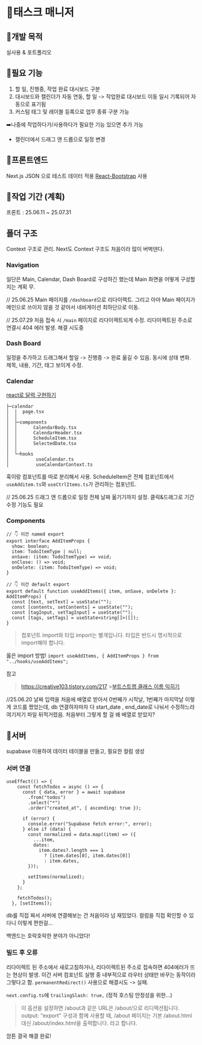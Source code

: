 # 💎태스크 매니저

## 💟개발 목적

실사용
& 포트폴리오

## 💟필요 기능

1. 할 일, 진행중, 작업 완료 대시보드 구분
2. 대시보드와 캘린더가 자동 연동, 할 일 -> 작업완료 대시보드 이동 일시 기록되어 자동으로 표기됨
3. 커스텀 태그 및 레이블 등록으로 업무 종류 구분 가능

➡️나중에 작업하다가/사용하다가 필요한 기능 있으면 추가 가능

- 캘린더에서 드래그 앤 드롭으로 일정 변경

## 💟프론트엔드

Next.js
JSON 으로 테스트 데이터 적용
[React-Bootstrap](https://react-bootstrap.netlify.app/docs/getting-started/introduction) 사용

## 💟작업 기간 (계획)

프론트 : 25.06.11 ~ 25.07.31

## 폴더 구조

Context 구조로 관리. Next도 Context 구조도 처음이라 많이 버벅댄다.

### Navigation

일단은 Main, Calendar, Dash Board로 구성하긴 했는데 Main 화면을 어떻게 구성할 지는 계획 무.

// 25.06.25
Main 페이지를 `/dashboard`으로 리다이렉트. 그리고 아마 Main 페이지가 메인으로 쓰이지 않을 것 같아서 네비게이션 최하단으로 이동.

// 25.07.29
처음 접속 시 `/main` 페이지로 리다이렉트되게 수정. 리다이렉트된 주소로 연결시 404 에러 발생. 해결 시도중

### Dash Board

일정을 추가하고 드래그해서 할일 -> 진행중 -> 완료 옮길 수 있음. 동시에 상태 변화.
제목, 내용, 기간, 태그 보이게 수정.

### Calendar

[react로 달력 구현하기](https://velog.io/@rachel28/React-%EC%BA%98%EB%A6%B0%EB%8D%94%EB%A5%BC-%EA%B5%AC%ED%98%84%ED%95%B4%EB%B3%B4%EC%9E%90-feat.-date-fns)

```
├─calendar
│  │  page.tsx
│  │
│  ├─components
│  │      CalendarBody.tsx
│  │      CalendarHeader.tsx
│  │      ScheduleItem.tsx
│  │      SelectedDate.tsx
│  │
│  └─hooks
│          useCalendar.ts
│          useCalendarContext.ts
```

훅이랑 컴포넌트를 따로 분리해서 사용. ScheduleItem은 전체 컴포넌트에서 `useAdditem.ts`와 `useCtrlItems.ts`가 관리하는 컴포넌트.

// 25.06.25
드래그 앤 드롭으로 일정 전체 날짜 옮기기까지 설정. 클릭&드래그로 기간 수정 기능도 필요

### Components

```
// 👇 이건 named export
export interface AddItemProps {
  show: boolean;
  item: TodoItemType | null;
  onSave: (item: TodoItemType) => void;
  onClose: () => void;
  onDelete: (item: TodoItemType) => void;
}

// 👇 이건 default export
export default function useAddItems({ item, onSave, onDelete }: AddItemProps) {
  const [text, setText] = useState("");
  const [contents, setContents] = useState("");
  const [tagInput, setTagInput] = useState("");
  const [tags, setTags] = useState<string[]>([]);
}
```

> 컴포넌트 import와 타입 import는 별개입니다.
> 타입은 반드시 명시적으로 import해야 합니다.

옳은 import 방법!
`import useAddItems, { AddItemProps } from "../hooks/useAddItems";`

참고

> https://creative103.tistory.com/217 >[부트스트랩 클래스 이름 익히기](https://inpa.tistory.com/entry/BootStrap5-%F0%9F%93%9A-%EB%B6%80%ED%8A%B8%EC%8A%A4%ED%8A%B8%EB%9E%A9-%ED%81%B4%EB%9E%98%EC%8A%A4-%EC%9D%B4%EB%A6%84-%EC%A0%95%EB%A6%AC)

//25.06.20
날짜 입력을 처음에 배열로 받아서 0번째가 시작날, 1번째가 마지막날 이렇게 코드를 짰었는데, db 연결하자마자 다 start_date , end_date로 나눠서 수정하느라 여기저기 파일 뒤적거렸음. 처음부터 그렇게 할 걸 왜 배열로 받았지?

## 💟서버

supabase 이용하여 데이터 테이블을 만들고, 필요한 컬럼 생성

### 서버 연결

```
useEffect(() => {
    const fetchTodos = async () => {
      const { data, error } = await supabase
        .from("todos")
        .select("*")
        .order("created_at", { ascending: true });

      if (error) {
        console.error("Supabase fetch error:", error);
      } else if (data) {
        const normalized = data.map((item) => ({
          ...item,
          dates:
            item.dates?.length === 1
              ? [item.dates[0], item.dates[0]]
              : item.dates,
        }));

        setItems(normalized);
      }
    };

    fetchTodos();
  }, [setItems]);
```

db를 직접 짜서 서버에 연결해보는 건 처음이라 넘 재밌었다.
컬럼을 직접 확인할 수 있다니 이렇게 편한걸...

백엔드는 호락호락한 분야가 아니었다!

### 빌드 후 오류

리다이렉트 된 주소에서 새로고침하거나, 리다이렉트된 주소로 접속하면 404에러가 뜨는 현상이 발생.
이건 서버 컴포넌트 실행 중 내부적으로 라우터 상태만 바꾸는 동작이라 그렇다고 함. `permanentRedirect()` 사용으로 해결시도
-> 실패.

`next.config.ts`에
`trailingSlash: true,` (정적 호스팅 안정성을 위한...)

> 이 옵션을 설정하면 /about과 같은 URL은 /about/으로 리디렉션됩니다.
> output: "export" 구성과 함께 사용할 때, /about 페이지는 기본 /about.html 대신 /about/index.html을 출력합니다.
> 라고 합니다.

암튼 결국 해결 완료!
